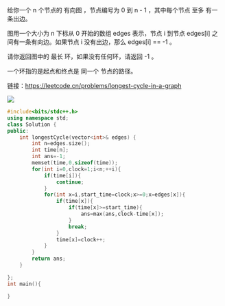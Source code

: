 给你一个 n 个节点的 有向图 ，节点编号为 0 到 n - 1 ，其中每个节点 至多 有一条出边。

图用一个大小为 n 下标从 0 开始的数组 edges 表示，节点 i 到节点 edges[i] 之间有一条有向边。如果节点 i 没有出边，那么 edges[i] == -1 。

请你返回图中的 最长 环，如果没有任何环，请返回 -1 。

一个环指的是起点和终点是 同一个 节点的路径。

链接：https://leetcode.cn/problems/longest-cycle-in-a-graph

![](C:\Users\34649\AppData\Roaming\marktext\images\2022-07-31-15-19-36-image.png)

```cpp
#include<bits/stdc++.h>
using namespace std;
class Solution {
public:
    int longestCycle(vector<int>& edges) {
        int n=edges.size();
        int time[n];
        int ans=-1;
        memset(time,0,sizeof(time));
        for(int i=0,clock=1;i<n;++i){
            if(time[i]){
                continue;
            }
            for(int x=i,start_time=clock;x>=0;x=edges[x]){
                if(time[x]){
                    if(time[x]>=start_time){
                        ans=max(ans,clock-time[x]);
                    }
                    break;
                }
                time[x]=clock++;
            }
        }
        return ans;
    }

};
int main(){

}
```
